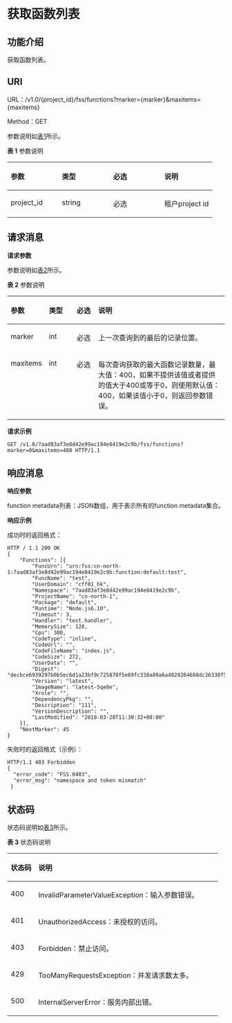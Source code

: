 # 获取函数列表<a name="functiongraph_06_0105"></a>

## 功能介绍<a name="section12969640"></a>

获取函数列表。

## URI<a name="section49617898"></a>

URL：/v1.0/\{project\_id\}/fss/functions?marker=\{marker\}&maxitems=\{maxitems\}

Method：GET

参数说明如[表1](#d0e2019)所示。

**表 1**  参数说明

<a name="d0e2019"></a>
<table><thead align="left"><tr id="row29520153"><th class="cellrowborder" valign="top" width="25%" id="mcps1.2.5.1.1"><p id="p42322154"><a name="p42322154"></a><a name="p42322154"></a>参数</p>
</th>
<th class="cellrowborder" valign="top" width="25%" id="mcps1.2.5.1.2"><p id="p5542444"><a name="p5542444"></a><a name="p5542444"></a>类型</p>
</th>
<th class="cellrowborder" valign="top" width="25%" id="mcps1.2.5.1.3"><p id="p46284806"><a name="p46284806"></a><a name="p46284806"></a>必选</p>
</th>
<th class="cellrowborder" valign="top" width="25%" id="mcps1.2.5.1.4"><p id="p58081825"><a name="p58081825"></a><a name="p58081825"></a>说明</p>
</th>
</tr>
</thead>
<tbody><tr id="row7007397"><td class="cellrowborder" valign="top" width="25%" headers="mcps1.2.5.1.1 "><p id="p30728248"><a name="p30728248"></a><a name="p30728248"></a>project_id</p>
</td>
<td class="cellrowborder" valign="top" width="25%" headers="mcps1.2.5.1.2 "><p id="p5960197"><a name="p5960197"></a><a name="p5960197"></a>string</p>
</td>
<td class="cellrowborder" valign="top" width="25%" headers="mcps1.2.5.1.3 "><p id="p13013938"><a name="p13013938"></a><a name="p13013938"></a>必选</p>
</td>
<td class="cellrowborder" valign="top" width="25%" headers="mcps1.2.5.1.4 "><p id="p47496039"><a name="p47496039"></a><a name="p47496039"></a>租户project id</p>
</td>
</tr>
</tbody>
</table>

## 请求消息<a name="section43907902"></a>

**请求参数**

参数说明如[表2](#table2286131163522)所示。

**表 2**  参数说明

<a name="table2286131163522"></a>
<table><thead align="left"><tr id="row45260907"><th class="cellrowborder" valign="top" width="13.268673132686734%" id="mcps1.2.5.1.1"><p id="p42254852"><a name="p42254852"></a><a name="p42254852"></a>参数</p>
</th>
<th class="cellrowborder" valign="top" width="13.268673132686734%" id="mcps1.2.5.1.2"><p id="p91022"><a name="p91022"></a><a name="p91022"></a>类型</p>
</th>
<th class="cellrowborder" valign="top" width="10.1989801019898%" id="mcps1.2.5.1.3"><p id="p7372849"><a name="p7372849"></a><a name="p7372849"></a>必选</p>
</th>
<th class="cellrowborder" valign="top" width="63.26367363263674%" id="mcps1.2.5.1.4"><p id="p60329876"><a name="p60329876"></a><a name="p60329876"></a>说明</p>
</th>
</tr>
</thead>
<tbody><tr id="row54881759"><td class="cellrowborder" valign="top" width="13.268673132686734%" headers="mcps1.2.5.1.1 "><p id="p16237499"><a name="p16237499"></a><a name="p16237499"></a>marker</p>
</td>
<td class="cellrowborder" valign="top" width="13.268673132686734%" headers="mcps1.2.5.1.2 "><p id="p40169039"><a name="p40169039"></a><a name="p40169039"></a>int</p>
</td>
<td class="cellrowborder" valign="top" width="10.1989801019898%" headers="mcps1.2.5.1.3 "><p id="p32466756"><a name="p32466756"></a><a name="p32466756"></a>必选</p>
</td>
<td class="cellrowborder" valign="top" width="63.26367363263674%" headers="mcps1.2.5.1.4 "><p id="p12561602"><a name="p12561602"></a><a name="p12561602"></a>上一次查询到的最后的记录位置。</p>
</td>
</tr>
<tr id="row45945555"><td class="cellrowborder" valign="top" width="13.268673132686734%" headers="mcps1.2.5.1.1 "><p id="p30602480"><a name="p30602480"></a><a name="p30602480"></a>maxitems</p>
</td>
<td class="cellrowborder" valign="top" width="13.268673132686734%" headers="mcps1.2.5.1.2 "><p id="p166661569216"><a name="p166661569216"></a><a name="p166661569216"></a>int</p>
</td>
<td class="cellrowborder" valign="top" width="10.1989801019898%" headers="mcps1.2.5.1.3 "><p id="p60263784"><a name="p60263784"></a><a name="p60263784"></a>必选</p>
</td>
<td class="cellrowborder" valign="top" width="63.26367363263674%" headers="mcps1.2.5.1.4 "><p id="p49528339"><a name="p49528339"></a><a name="p49528339"></a>每次查询获取的最大函数记录数量，最大值：400，如果不提供该值或者提供的值大于400或等于0，则使用默认值：400，如果该值小于0，则返回参数错误。</p>
</td>
</tr>
</tbody>
</table>

**请求示例**

```
GET /v1.0/7aad83af3e8d42e99ac194e8419e2c9b/fss/functions?marker=0&maxitems=400 HTTP/1.1
```

## 响应消息<a name="section59626806"></a>

**响应参数**

function metadata列表：JSON数组，用于表示所有的function metadata集合。

**响应示例**

成功时的返回格式：

```
HTTP / 1.1 200 OK
{
	"Functions": [{
		"FuncUrn": "urn:fss:cn-north-1:7aad83af3e8d42e99ac194e8419e2c9b:function:default:test",
		"FuncName": "test",
		"UserDomain": "cff01_hk",
		"Namespace": "7aad83af3e8d42e99ac194e8419e2c9b",
		"ProjectName": "cn-north-1",
		"Package": "default",
		"Runtime": "Node.js6.10",
		"Timeout": 3,
		"Handler": "test.handler",
		"MemorySize": 128,
		"Cpu": 300,
		"CodeType": "inline",
		"CodeUrl": "",
		"CodeFileName": "index.js",
		"CodeSize": 272,
		"UserData": "",
		"Digest": "decbce6939297b0b5ec6d1a23bf9c725870f5e69fc338a89a6a4029264688dc26338f56d08b6535de47f15ad538e22ca66613b9a46f807d50b687bb53fded1c6",
		"Version": "latest",
		"ImageName": "latest-5qe8e",
		"Xrole": "",
		"DependencyPkg": "",
		"Description": "111",
		"VersionDescription": "",
		"LastModified": "2018-03-28T11:30:32+08:00"
	}],
	"NextMarker": 45
}
```

失败时的返回格式（示例）：

```
HTTP/1.1 403 Forbidden
{
  "error_code": "FSS.0403",
  "error_msg": "namespace and token mismatch"
 }
```

## 状态码<a name="section66879210"></a>

状态码说明如[表3](#d0e2147)所示。

**表 3**  状态码说明

<a name="d0e2147"></a>
<table><thead align="left"><tr id="row2927499"><th class="cellrowborder" valign="top" width="13.13%" id="mcps1.2.3.1.1"><p id="p35800887"><a name="p35800887"></a><a name="p35800887"></a>状态码</p>
</th>
<th class="cellrowborder" valign="top" width="86.87%" id="mcps1.2.3.1.2"><p id="p14190768"><a name="p14190768"></a><a name="p14190768"></a>说明</p>
</th>
</tr>
</thead>
<tbody><tr id="row8601565"><td class="cellrowborder" valign="top" width="13.13%" headers="mcps1.2.3.1.1 "><p id="p25638183"><a name="p25638183"></a><a name="p25638183"></a>400</p>
</td>
<td class="cellrowborder" valign="top" width="86.87%" headers="mcps1.2.3.1.2 "><p id="p63426933"><a name="p63426933"></a><a name="p63426933"></a>InvalidParameterValueException：输入参数错误。</p>
</td>
</tr>
<tr id="row33971489"><td class="cellrowborder" valign="top" width="13.13%" headers="mcps1.2.3.1.1 "><p id="p227249"><a name="p227249"></a><a name="p227249"></a>401</p>
</td>
<td class="cellrowborder" valign="top" width="86.87%" headers="mcps1.2.3.1.2 "><p id="p18407226"><a name="p18407226"></a><a name="p18407226"></a>UnauthorizedAccess：未授权的访问。</p>
</td>
</tr>
<tr id="row153991153163519"><td class="cellrowborder" valign="top" width="13.13%" headers="mcps1.2.3.1.1 "><p id="p339955363511"><a name="p339955363511"></a><a name="p339955363511"></a>403</p>
</td>
<td class="cellrowborder" valign="top" width="86.87%" headers="mcps1.2.3.1.2 "><p id="p18399115353514"><a name="p18399115353514"></a><a name="p18399115353514"></a>Forbidden：禁止访问。</p>
</td>
</tr>
<tr id="row31447307"><td class="cellrowborder" valign="top" width="13.13%" headers="mcps1.2.3.1.1 "><p id="p64203899"><a name="p64203899"></a><a name="p64203899"></a>429</p>
</td>
<td class="cellrowborder" valign="top" width="86.87%" headers="mcps1.2.3.1.2 "><p id="p33133303"><a name="p33133303"></a><a name="p33133303"></a>TooManyRequestsException：并发请求数太多。</p>
</td>
</tr>
<tr id="row29764278"><td class="cellrowborder" valign="top" width="13.13%" headers="mcps1.2.3.1.1 "><p id="p62096304"><a name="p62096304"></a><a name="p62096304"></a>500</p>
</td>
<td class="cellrowborder" valign="top" width="86.87%" headers="mcps1.2.3.1.2 "><p id="p63744747"><a name="p63744747"></a><a name="p63744747"></a>InternalServerError：服务内部出错。</p>
</td>
</tr>
</tbody>
</table>

